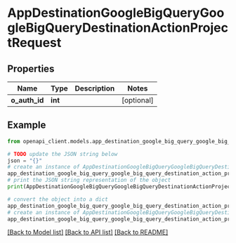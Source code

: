 # AppDestinationGoogleBigQueryGoogleBigQueryDestinationActionProjectRequest


## Properties

Name | Type | Description | Notes
------------ | ------------- | ------------- | -------------
**o_auth_id** | **int** |  | [optional] 

## Example

```python
from openapi_client.models.app_destination_google_big_query_google_big_query_destination_action_project_request import AppDestinationGoogleBigQueryGoogleBigQueryDestinationActionProjectRequest

# TODO update the JSON string below
json = "{}"
# create an instance of AppDestinationGoogleBigQueryGoogleBigQueryDestinationActionProjectRequest from a JSON string
app_destination_google_big_query_google_big_query_destination_action_project_request_instance = AppDestinationGoogleBigQueryGoogleBigQueryDestinationActionProjectRequest.from_json(json)
# print the JSON string representation of the object
print(AppDestinationGoogleBigQueryGoogleBigQueryDestinationActionProjectRequest.to_json())

# convert the object into a dict
app_destination_google_big_query_google_big_query_destination_action_project_request_dict = app_destination_google_big_query_google_big_query_destination_action_project_request_instance.to_dict()
# create an instance of AppDestinationGoogleBigQueryGoogleBigQueryDestinationActionProjectRequest from a dict
app_destination_google_big_query_google_big_query_destination_action_project_request_from_dict = AppDestinationGoogleBigQueryGoogleBigQueryDestinationActionProjectRequest.from_dict(app_destination_google_big_query_google_big_query_destination_action_project_request_dict)
```
[[Back to Model list]](../README.md#documentation-for-models) [[Back to API list]](../README.md#documentation-for-api-endpoints) [[Back to README]](../README.md)


